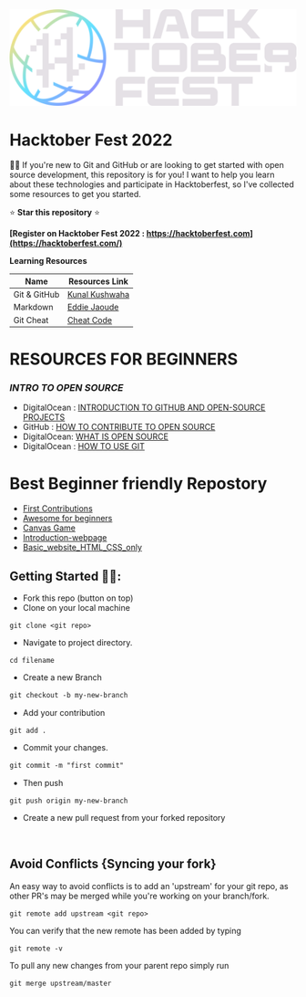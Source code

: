 <img src="image/Hfest.png">

</br>

# Hacktober Fest 2022
👋🏻 If you're new to Git and GitHub or are looking to get started with open source development, this repository is for you! I want to help you learn about these technologies and participate in Hacktoberfest, so I've collected some resources to get you started.

⭐ **Star this repository** ⭐

**[Register on Hacktober Fest 2022 : https://hacktoberfest.com](https://hacktoberfest.com/)**

**Learning Resources**

Name | Resources Link
-----| --------------
Git & GitHub | [Kunal Kushwaha](https://www.youtube.com/watch?v=apGV9Kg7ics)
Markdown | [Eddie Jaoude](https://www.youtube.com/watch?v=OXZ77HvL_Yg)
Git Cheat | [Cheat Code](https://user-images.githubusercontent.com/51878265/165011193-e6157e76-1d6f-45c2-9c95-594d9f9c6163.jpg)

# **RESOURCES FOR BEGINNERS**

### ___INTRO TO OPEN SOURCE___

* DigitalOcean : [INTRODUCTION TO GITHUB AND OPEN-SOURCE PROJECTS](https://www.digitalocean.com/community/tutorial_series/an-introduction-to-open-source)
* GitHub : [HOW TO CONTRIBUTE TO OPEN SOURCE](https://opensource.guide/how-to-contribute/)
* DigitalOcean: [WHAT IS OPEN SOURCE](https://www.digitalocean.com/community/tutorials/what-is-open-source)
* DigitalOcean : [HOW TO USE GIT](https://www.digitalocean.com/community/cheatsheets/how-to-use-git-a-reference-guide)


# **Best Beginner friendly Repostory**

* [First Contributions](https://github.com/firstcontributions/first-contributions)
* [Awesome for beginners](https://github.com/mungell/awesome-for-beginners)
* [Canvas Game](https://github.com/harshit-paneri/canvas-game)
* [Introduction-webpage](https://github.com/Naman-sharma00100/Introduction-webpage)
* [Basic_website_HTML_CSS_only
](https://github.com/Naman-sharma00100/Basic_website_HTML_CSS_only)


## Getting Started 🤩🤗:

- Fork this repo (button on top)
- Clone on your local machine

```
git clone <git repo>
```
- Navigate to project directory.
```
cd filename
```

- Create a new Branch

```markdown
git checkout -b my-new-branch
```
- Add your contribution
```
git add .
```
- Commit your changes.

```markdown
git commit -m "first commit"
```
- Then push 
```
git push origin my-new-branch
```


- Create a new pull request from your forked repository

<br>

## Avoid Conflicts {Syncing your fork}

An easy way to avoid conflicts is to add an 'upstream' for your git repo, as other PR's may be merged while you're working on your branch/fork.   

```terminal
git remote add upstream <git repo>
```

You can verify that the new remote has been added by typing
```terminal
git remote -v
```

To pull any new changes from your parent repo simply run
```terminal
git merge upstream/master
```